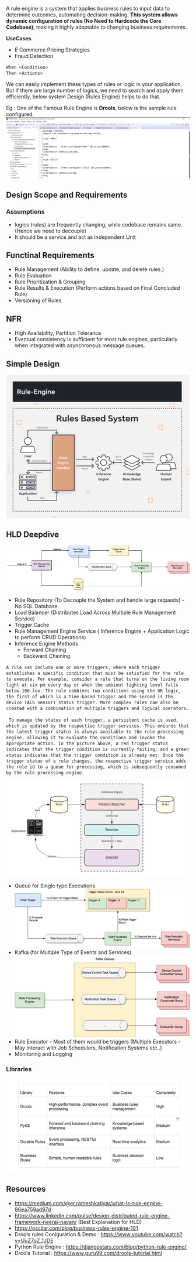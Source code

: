 A rule engine is a system that applies business rules to input data to determine outcomes, automating decision-making. 
__This system allows dynamic configuration of rules (No Need to Hardcode the Core Codebase)__, making it highly adaptable to changing business requirements.

__UseCases__
- E Commerce Pricing Strategies
- Fraud Detection

```
When <Condition>
Then <Actions>
```
We can easily implement these types of rules or logic in your application. But if there are large number of logics, we need to search and apply them efficiently, below system Design (Rules Engine) helps to do that.

Eg : One of the Famous Rule Engine is __Drools__, below is the sample rule configured.
![](../Images/RuleEngine/DroolsConfig.png)

## Design Scope and Requirements

### Assumptions
- logics (rules) are frequently changing, while codebase remains same. (Hence we need to decouple)
- It should be a service and act as Independent Unit

## Functinal Requirements
- Rule Management (Ability to define, update, and delete rules.)
- Rule Evaluation
- Rule Prioritization & Grouping 
- Rule Results & Execution (Perform actions based on Final Concluded Rule)
- Versioning of Rules

## NFR
- High Availability, Partition Tolerance
- Eventual consistency is sufficient for most rule engines, particularly when integrated with asynchronous message queues.

## Simple Design

![](../Images/RuleEngine/SimpleDesign.png)

## HLD Deepdive
![](../Images/RuleEngine/Output.png)

- Rule Repository (To Decouple the System and handle large requests) - No SQL Database
- Load Balancer (Distributes Load Across Multiple Rule Management Service)
- Trigger Cache
- Rule Management Engine Service ( Inference Engine + Application Logic to perform CRUD Operations)
- Inference Engine Methods
    - Forward Chaining
    - Backward Chaining
```
A rule can include one or more triggers, where each trigger establishes a specific condition that must be satisfied for the rule to execute. For example, consider a rule that turns on the living room light at six pm every day or when the ambient lighting level falls below 100 lux. The rule combines two conditions using the OR logic, the first of which is a time-based trigger and the second is the device (ALS sensor) status trigger. More complex rules can also be created with a combination of multiple triggers and logical operators. 

 To manage the status of each trigger, a persistent cache is used, which is updated by the respective trigger services. This ensures that the latest trigger status is always available to the rule processing engine, allowing it to evaluate the conditions and invoke the appropriate action. In the picture above, a red trigger status indicates that the trigger condition is currently failing, and a green status indicates that the trigger condition is already met. Once the trigger status of a rule changes, the respective trigger service adds the rule id to a queue for processing, which is subsequently consumed by the rule processing engine. 
```
![](../Images/RuleEngine/InferenceEngine.png)
- Queue for Single type Executions
![](../Images/RuleEngine/Queue.png)
- Kafka (for Multiple Type of Events and Services)
![](../Images/RuleEngine/Kafka.png)
- Rule Executor - Most of them would be triggers (Multiple Executors - May Interact with Job Schedulers, Notification Systems etc..) 
- Monitoring and Logging

### Libraries
![](../Images/RuleEngine/Libraries.png)
## Resources

- https://medium.com/@er.rameshkatiyar/what-is-rule-engine-86ea759ad97d
- https://www.linkedin.com/pulse/design-distributed-rule-engine-framework-neeraj-nayan/ (Best Explanation for HLD)
- https://oscilar.com/blog/business-rules-engine-101
- Drools rules Coniguration & Demo : https://www.youtube.com/watch?v=UuZ7pZ_1JDE
- Python Rule Engine : https://djangostars.com/blog/python-rule-engine/
- Drools Tutorial : https://www.guru99.com/drools-tutorial.html